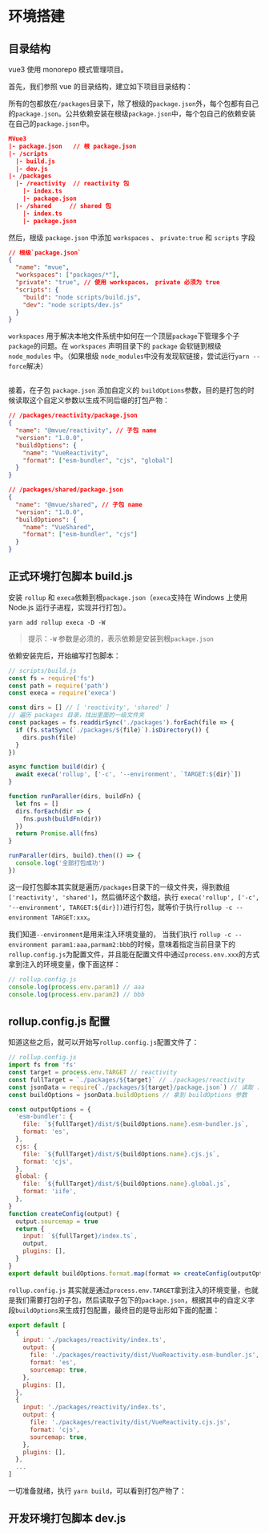 # 环境搭建

## 目录结构

vue3 使用 monorepo 模式管理项目。

首先，我们参照 vue 的目录结构，建立如下项目目录结构：

所有的包都放在`/packages`目录下，除了根级的`package.json`外，每个包都有自己的`package.json`。公共依赖安装在根级`package.json`中，每个包自己的依赖安装在自己的`package.json`中。

```json
MVue3
|- package.json   // 根 package.json
|- /scripts
  |- build.js
  |- dev.js
|- /packages
  |- /reactivity  // reactivity 包
    |- index.ts
    |- package.json
  |- /shared     // shared 包
    |- index.ts
    |- package.json
```

然后，根级 `package.json` 中添加 `workspaces` 、 `private:true` 和 `scripts` 字段

```json
// 根级`package.json`
{
  "name": "mvue",
  "workspaces": ["packages/*"],
  "private": "true", // 使用 workspaces， private 必须为 true
  "scripts": {
    "build": "node scripts/build.js",
    "dev": "node scripts/dev.js"
  }
}
```

`workspaces` 用于解决本地文件系统中如何在一个顶层`package`下管理多个子`package`的问题。在 `workspaces` 声明目录下的 `package` 会软链到根级 `node_modules` 中。（如果根级 `node_modules`中没有发现软链接，尝试运行`yarn --force`解决）

<img :src="$withBase('/imgs/myvue/vue3-soft-link.png')" style="transform:scale(0.9)">

接着，在子包 `package.json` 添加自定义的 `buildOptions`参数，目的是打包的时候读取这个自定义参数以生成不同后缀的打包产物：

```json
// /packages/reactivity/package.json
{
  "name": "@mvue/reactivity", // 子包 name
  "version": "1.0.0",
  "buildOptions": {
    "name": "VueReactivity",
    "format": ["esm-bundler", "cjs", "global"]
  }
}
```

```json
// /packages/shared/package.json
{
  "name": "@mvue/shared", // 子包 name
  "version": "1.0.0",
  "buildOptions": {
    "name": "VueShared",
    "format": ["esm-bundler", "cjs"]
  }
}
```

## 正式环境打包脚本 build.js

安装 `rollup` 和 `execa`依赖到根`package.json`（`execa`支持在 Windows 上使用 Node.js 运行子进程，实现并行打包）。

`yarn add rollup execa -D -W`

> 提示：`-W` 参数是必须的，表示依赖是安装到根`package.json`

依赖安装完后，开始编写打包脚本：

```js
// scripts/build.js
const fs = require('fs')
const path = require('path')
const execa = require('execa')

const dirs = [] // [ 'reactivity', 'shared' ]
// 遍历 packages 目录，找出里面的一级文件夹
const packages = fs.readdirSync('./packages').forEach(file => {
  if (fs.statSync(`./packages/${file}`).isDirectory()) {
    dirs.push(file)
  }
})

async function build(dir) {
  await execa('rollup', ['-c', '--environment', `TARGET:${dir}`])
}

function runParaller(dirs, buildFn) {
  let fns = []
  dirs.forEach(dir => {
    fns.push(buildFn(dir))
  })
  return Promise.all(fns)
}

runParaller(dirs, build).then(() => {
  console.log('全部打包成功')
})
```

这一段打包脚本其实就是遍历`/packages`目录下的一级文件夹，得到数组`['reactivity', 'shared']`，然后循环这个数组，执行 `execa('rollup', ['-c', '--environment', TARGET:${dir}])`进行打包，就等价于执行`rollup -c --environment TARGET:xxx`。

我们知道`--environment`是用来注入环境变量的， 当我们执行 `rollup -c --environment param1:aaa,parmam2:bbb`的时候，意味着指定当前目录下的`rollup.config.js`为配置文件，并且能在配置文件中通过`process.env.xxx`的方式拿到注入的环境变量，像下面这样：

```js
// rollup.config.js
console.log(process.env.param1) // aaa
console.log(process.env.param2) // bbb
```

## rollup.config.js 配置

知道这些之后，就可以开始写`rollup.config.js`配置文件了：

```js
// rollup.config.js
import fs from 'fs'
const target = process.env.TARGET // reactivity
const fullTarget = `./packages/${target}` // ./packages/reactivity
const jsonData = require(`./packages/${target}/package.json`) // 读取 ./packages/reactivity/package.json文件内容
const buildOptions = jsonData.buildOptions // 拿到 buildOptions 参数

const outputOptions = {
  'esm-bundler': {
    file: `${fullTarget}/dist/${buildOptions.name}.esm-bundler.js`,
    format: 'es',
  },
  cjs: {
    file: `${fullTarget}/dist/${buildOptions.name}.cjs.js`,
    format: 'cjs',
  },
  global: {
    file: `${fullTarget}/dist/${buildOptions.name}.global.js`,
    format: 'iife',
  },
}
function createConfig(output) {
  output.sourcemap = true
  return {
    input: `${fullTarget}/index.ts`,
    output,
    plugins: [],
  }
}
export default buildOptions.format.map(format => createConfig(outputOptions[format]))
```

`rollup.config.js` 其实就是通过`process.env.TARGET`拿到注入的环境变量，也就是我们需要打包的子包，然后读取子包下的`package.json`，根据其中的自定义字段`buildOptions`来生成打包配置，最终目的是导出形如下面的配置：

```js
export default [
  {
    input: './packages/reactivity/index.ts',
    output: {
      file: './packages/reactivity/dist/VueReactivity.esm-bundler.js',
      format: 'es',
      sourcemap: true,
    },
    plugins: [],
  },
  {
    input: './packages/reactivity/index.ts',
    output: {
      file: './packages/reactivity/dist/VueReactivity.cjs.js',
      format: 'cjs',
      sourcemap: true,
    },
    plugins: [],
  },
  ...
]
```

一切准备就绪，执行 `yarn build`，可以看到打包产物了：
<img :src="$withBase('/imgs/myvue/vue3-build-test.png')" style="transform:scale(0.9)">

## 开发环境打包脚本 dev.js
